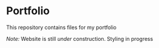 # Portfolio
This repository contains files for my portfolio

_Note:_ Website is still _under_ construction. Styling in progress
